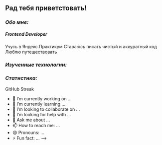 ## Рад тебя приветстовать! 

### *Обо мне:*
##### Frontend Developer

Учусь в Яндекс.Практикум
Стараюсь писать чистый и аккуратный код
Люблю путешествовать

### *Изученные технологии:*


### *Статистика:*
GitHub Streak

- 🔭 I’m currently working on ...
- 🌱 I’m currently learning ...
- 👯 I’m looking to collaborate on ...
- 🤔 I’m looking for help with ...
- 💬 Ask me about ...
- 📫 How to reach me: ...
- 😄 Pronouns: ...
- ⚡ Fun fact: ...
-->
